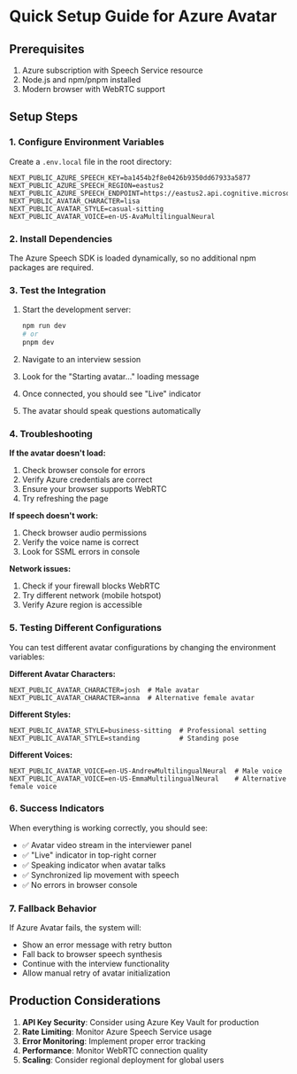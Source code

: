 # Quick Setup Guide for Azure Avatar

## Prerequisites
1. Azure subscription with Speech Service resource
2. Node.js and npm/pnpm installed
3. Modern browser with WebRTC support

## Setup Steps

### 1. Configure Environment Variables
Create a `.env.local` file in the root directory:

```env
NEXT_PUBLIC_AZURE_SPEECH_KEY=ba1454b2f8e0426b9350dd67933a5877
NEXT_PUBLIC_AZURE_SPEECH_REGION=eastus2
NEXT_PUBLIC_AZURE_SPEECH_ENDPOINT=https://eastus2.api.cognitive.microsoft.com/
NEXT_PUBLIC_AVATAR_CHARACTER=lisa
NEXT_PUBLIC_AVATAR_STYLE=casual-sitting
NEXT_PUBLIC_AVATAR_VOICE=en-US-AvaMultilingualNeural
```

### 2. Install Dependencies
The Azure Speech SDK is loaded dynamically, so no additional npm packages are required.

### 3. Test the Integration

1. Start the development server:
   ```bash
   npm run dev
   # or
   pnpm dev
   ```

2. Navigate to an interview session
3. Look for the "Starting avatar..." loading message
4. Once connected, you should see "Live" indicator
5. The avatar should speak questions automatically

### 4. Troubleshooting

**If the avatar doesn't load:**
1. Check browser console for errors
2. Verify Azure credentials are correct
3. Ensure your browser supports WebRTC
4. Try refreshing the page

**If speech doesn't work:**
1. Check browser audio permissions
2. Verify the voice name is correct
3. Look for SSML errors in console

**Network issues:**
1. Check if your firewall blocks WebRTC
2. Try different network (mobile hotspot)
3. Verify Azure region is accessible

### 5. Testing Different Configurations

You can test different avatar configurations by changing the environment variables:

**Different Avatar Characters:**
```env
NEXT_PUBLIC_AVATAR_CHARACTER=josh  # Male avatar
NEXT_PUBLIC_AVATAR_CHARACTER=anna  # Alternative female avatar
```

**Different Styles:**
```env
NEXT_PUBLIC_AVATAR_STYLE=business-sitting  # Professional setting
NEXT_PUBLIC_AVATAR_STYLE=standing          # Standing pose
```

**Different Voices:**
```env
NEXT_PUBLIC_AVATAR_VOICE=en-US-AndrewMultilingualNeural  # Male voice
NEXT_PUBLIC_AVATAR_VOICE=en-US-EmmaMultilingualNeural    # Alternative female voice
```

### 6. Success Indicators

When everything is working correctly, you should see:
- ✅ Avatar video stream in the interviewer panel
- ✅ "Live" indicator in top-right corner
- ✅ Speaking indicator when avatar talks
- ✅ Synchronized lip movement with speech
- ✅ No errors in browser console

### 7. Fallback Behavior

If Azure Avatar fails, the system will:
- Show an error message with retry button
- Fall back to browser speech synthesis
- Continue with the interview functionality
- Allow manual retry of avatar initialization

## Production Considerations

1. **API Key Security**: Consider using Azure Key Vault for production
2. **Rate Limiting**: Monitor Azure Speech Service usage
3. **Error Monitoring**: Implement proper error tracking
4. **Performance**: Monitor WebRTC connection quality
5. **Scaling**: Consider regional deployment for global users
